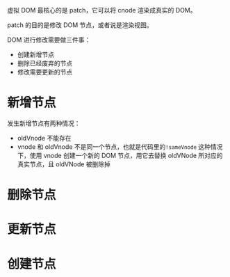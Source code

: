 虚拟 DOM 最核心的是 patch，它可以将 cnode 渲染成真实的 DOM。

patch 的目的是修改 DOM 节点，或者说是渲染视图。

DOM 进行修改需要做三件事：
- 创建新增节点
- 删除已经废弃的节点
- 修改需要更新的节点

# 新增节点
发生新增节点有两种情况：
- oldVnode 不能存在
- vnode 和 oldVnode 不是同一个节点，也就是代码里的`!sameVnode`
  这种情况下，使用 vnode 创建一个新的 DOM 节点，用它去替换 oldVNode 所对应的真实节点，且 oldVNode 被删除掉



# 删除节点
# 更新节点
# 创建节点
